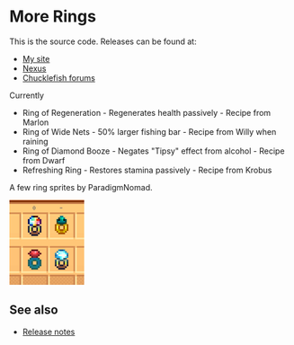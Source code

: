 ﻿# More Rings
This is the source code. Releases can be found at:
* [My site](http://spacechase0.com/mods/stardew-valley/more-rings)
* [Nexus](https://www.nexusmods.com/stardewvalley/mods/2054/)
* [Chucklefish forums](https://community.playstarbound.com/resources/more-rings.5271/)

Currently
* Ring of Regeneration - Regenerates health passively - Recipe from Marlon
* Ring of Wide Nets - 50% larger fishing bar - Recipe from Willy when raining
* Ring of Diamond Booze - Negates "Tipsy" effect from alcohol - Recipe from Dwarf
* Refreshing Ring - Restores stamina passively - Recipe from Krobus

A few ring sprites by ParadigmNomad.

![](screenshot.png)

## See also
* [Release notes](release-notes.md)
